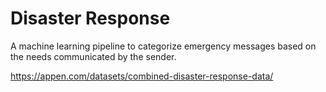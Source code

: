 # Disaster Response

A machine learning pipeline to categorize emergency messages based on the needs communicated by the sender.

https://appen.com/datasets/combined-disaster-response-data/
